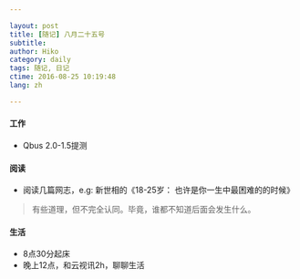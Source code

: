 ```yaml
---

layout: post  
title: [随记] 八月二十五号  
subtitle:   
author: Hiko  
category: daily
tags: 随记, 日记  
ctime: 2016-08-25 10:19:48  
lang: zh  

---
```


#### 工作

- Qbus 2.0-1.5提测

#### 阅读

- 阅读几篇网志，e.g: 新世相的《18-25岁： 也许是你一生中最困难的的时候》

> 有些道理，但不完全认同。毕竟，谁都不知道后面会发生什么。


#### 生活

- 8点30分起床
- 晚上12点，和云视讯2h，聊聊生活

